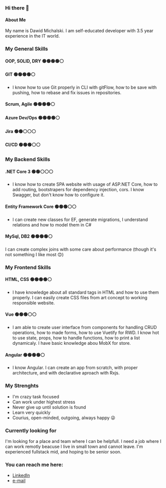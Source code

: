### Hi there 👋
#### About Me
My name is Dawid Michalski. I am self-educated developer with 3.5 year experience in the IT world. 

### My General Skills

#### OOP, SOLID, DRY 🟢🟢🟢🟢⚪
#### GIT 🟢🟢🟢🟢⚪
* I know how to use Git properly in CLI with gitFlow, how to be save with pushing, how to rebase and fix issues in repositories.
#### Scrum, Agile 🟢🟢🟢🟢⚪
#### Azure Dev/Ops 🟢🟢🟢🟢⚪
#### Jira 🟢🟢⚪⚪⚪
#### CI/CD 🟢🟢🟢⚪⚪

### My Backend Skills

#### .NET Core 3 🟢🟢⚪⚪⚪
* I know how to create SPA website with usage of ASP.NET Core, how to add routing, bootstrapers for dependency injection, cors. I know Swagger, but don't know how to configure it. 

#### Entity Framework Core 🟢🟢🟢⚪⚪
* I can create new classes for EF, generate migrations, I understand relations and how to model them in C#

#### MySql, DB2 🟢🟢🟢🟢⚪
I can create complex joins with some care about performance (though it's not something I like most 😊)

### My Frontend Skills

#### HTML, CSS  🟢🟢🟢🟢⚪
* I have knowledge about all standard tags in HTML and how to use them properly. I can easily create CSS files from art concept to working responsible website.

#### Vue 🟢🟢🟢⚪⚪
* I am able to create user interface from components for handling CRUD operations, how to made forms, how to use Vuetify for RWD. I know hot to use state, props, how to handle functions, how to print a list dynamicaly. I have basic knowledge abou MobX for store. 

#### Angular 🟢🟢🟢🟢⚪
* I know Angular. I can create an app from scratch, with proper architecture, and with declarative aproach with Rxjs.

### My Strenghts
* I'm crazy task focused
* Can work under highest stress
* Never give up until solution is found
* Learn very quickly
* Courius, open-minded, outgoing, always happy 😜 

### Currently looking for
I'm looking for a place and team where I can be helpfull. I need a job where I can work remotly beacuse I live in small town and cannot leave.
I'm experienced fullstack mid, and hoping to be senior soon. 

### You can reach me here:
* [LinkedIn](https://www.linkedin.com/in/dawid-michalski/)
* [e-mail](mailto:biuro@bpdm.com)


<!--
**vedymin/vedymin** is a ✨ _special_ ✨ repository because its `README.md` (this file) appears on your GitHub profile.

Here are some ideas to get you started:

- 🔭 I’m currently working on ...
- 🌱 I’m currently learning ...
- 👯 I’m looking to collaborate on ...
- 🤔 I’m looking for help with ...
- 💬 Ask me about ...
- 📫 How to reach me: ...
- 😄 Pronouns: ...
- ⚡ Fun fact: ...
-->
